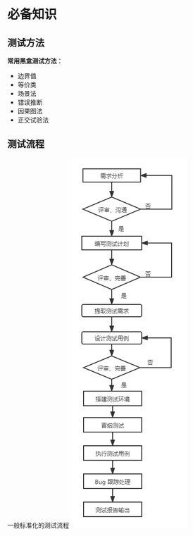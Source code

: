 # 必备知识

## 测试方法

**常用黑盒测试方法**：
+ 边界值
+ 等价类
+ 场景法
+ 错误推断
+ 因果图法
+ 正交试验法

## 测试流程
一般标准化的测试流程
![cslc](./images/cslc.png)
